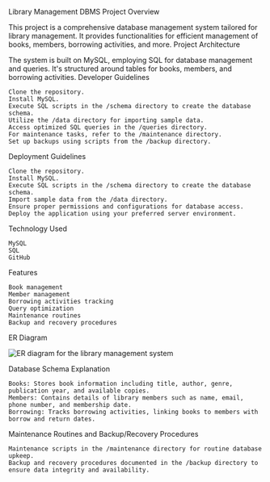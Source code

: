 Library Management DBMS
Project Overview

This project is a comprehensive database management system tailored for library management. It provides functionalities for efficient management of books, members, borrowing activities, and more.
Project Architecture

The system is built on MySQL, employing SQL for database management and queries. It's structured around tables for books, members, and borrowing activities.
Developer Guidelines

    Clone the repository.
    Install MySQL.
    Execute SQL scripts in the /schema directory to create the database schema.
    Utilize the /data directory for importing sample data.
    Access optimized SQL queries in the /queries directory.
    For maintenance tasks, refer to the /maintenance directory.
    Set up backups using scripts from the /backup directory.

Deployment Guidelines

    Clone the repository.
    Install MySQL.
    Execute SQL scripts in the /schema directory to create the database schema.
    Import sample data from the /data directory.
    Ensure proper permissions and configurations for database access.
    Deploy the application using your preferred server environment.

Technology Used

    MySQL
    SQL
    GitHub

Features

    Book management
    Member management
    Borrowing activities tracking
    Query optimization
    Maintenance routines
    Backup and recovery procedures

ER Diagram

![ER diagram for the library management system](https://github.com/syeedahmed/Library-Management-DBMS/assets/62342624/4f7ca0b0-1d9a-4443-a866-4abc13cb58a7)

Database Schema Explanation

    Books: Stores book information including title, author, genre, publication year, and available copies.
    Members: Contains details of library members such as name, email, phone number, and membership date.
    Borrowing: Tracks borrowing activities, linking books to members with borrow and return dates.

Maintenance Routines and Backup/Recovery Procedures

    Maintenance scripts in the /maintenance directory for routine database upkeep.
    Backup and recovery procedures documented in the /backup directory to ensure data integrity and availability.
